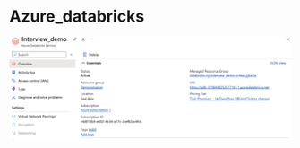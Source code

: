 # Azure_databricks

![alt text](https://github.com/mhowai0802/Azure_databricks/blob/main/databricks.png)

